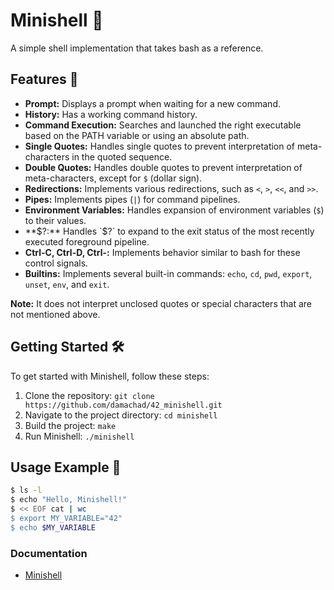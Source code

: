 # Minishell 🐚
A simple shell implementation that takes bash as a reference.

## Features 🚀

- **Prompt:** Displays a prompt when waiting for a new command.
- **History:** Has a working command history.
- **Command Execution:** Searches and launched the right executable based on the PATH variable or using an absolute path.
- **Single Quotes:** Handles single quotes to prevent interpretation of meta-characters in the quoted sequence.
- **Double Quotes:** Handles double quotes to prevent interpretation of meta-characters, except for `$` (dollar sign).
- **Redirections:** Implements various redirections, such as `<`, `>`, `<<`, and `>>`.
- **Pipes:** Implements pipes (`|`) for command pipelines.
- **Environment Variables:** Handles expansion of environment variables (`$`) to their values.
- **$?:** Handles `$?` to expand to the exit status of the most recently executed foreground pipeline.
- **Ctrl-C, Ctrl-D, Ctrl-\:** Implements behavior similar to bash for these control signals.
- **Builtins:** Implements several built-in commands: `echo`, `cd`, `pwd`, `export`, `unset`, `env`, and `exit`.   
   
**Note:** It does not interpret unclosed quotes or special characters that are not mentioned above.

## Getting Started 🛠️

To get started with Minishell, follow these steps:

1. Clone the repository: `git clone https://github.com/damachad/42_minishell.git`
2. Navigate to the project directory: `cd minishell`
3. Build the project: `make`
4. Run Minishell: `./minishell`

## Usage Example 📝

```sh
$ ls -l
$ echo "Hello, Minishell!"
$ << EOF cat | wc
$ export MY_VARIABLE="42"
$ echo $MY_VARIABLE
```

### Documentation
- [Minishell](https://spicy-dirigible-2b6.notion.site/Minishell-7b271a7bd7e549269bb571e692bf7637)
